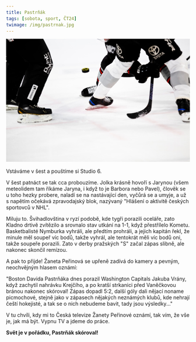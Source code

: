 ```yaml
---
title: Pastrňák
tags: [sobota, sport, ČT24]
twimage: /img/pastrnak.jpg
---
```


![cover](/img/pastrnak.jpg)

Vstáváme v šest a pouštíme si Studio 6.

V šest patnáct se tak cca probouzíme. Jolka krásně hovoří s Jarynou (všem meteolidem tam říkáme Jaryna, i když to je Barbora nebo Pavel), člověk se u toho hezky probere, naladí se na nastávající den, vyčůrá se a umyje, a už s napětím očekává zpravodajský blok, nazývaný "Hlášení o aktivitě českých sportovců v NHL".

Miluju to. Švihadlovština v ryzí podobě, kde tygři porazili oceláře, zato Kladno drtivě zvítězilo a srovnalo stav utkání na 1-1, když přestřílelo Kometu. Basketbalisté Nymburka vyhráli, ale předtím prohráli, a jejich kapitán řekl, že minule měl soupeř víc bodů, takže vyhrál, ale tentokrát měli víc bodů oni, takže soupeře porazili. Zato v derby pražských "S" začal zápas slibně, ale nakonec skončil remízou.

A pak to přijde! Žaneta Peřinová se upřeně zadívá do kamery a pevným, neochvějným hlasem oznámí:

"Boston Davida Pastrňáka dnes porazil Washington Capitals Jakuba Vrány, když zachytil nahrávku Krejčího, a po kratší strkanici před Vaněčkovou bránou nakonec skóroval! Zápas dopadl 5:2, další góly dali nějací noname picmochové, stejně jako v zápasech nějakých neznámých klubů, kde nehrají čeští hokejisté, a tak se o nich nebudeme bavit, tady jsou výsledky..."

V tu chvíli, kdy mi to Česká televize Žanety Peřinové oznámí, tak vím, že vše je, jak má být. Vypnu TV a jdeme do práce. 

**Svět je v pořádku, Pastrňák skóroval!**